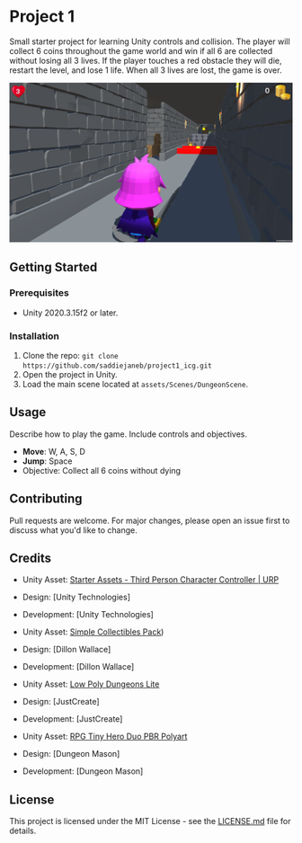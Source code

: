 # Project 1

Small starter project for learning Unity controls and collision.  The player will collect 6 coins throughout the game world and win if all 6 are collected without losing all 3 lives.  If the player touches a red obstacle they will die, restart the level, and lose 1 life.  When all 3 lives are lost, the game is over. 

![Screenshot](images/screeenshot.png)

## Getting Started

### Prerequisites

- Unity 2020.3.15f2 or later.


### Installation

1. Clone the repo: `git clone https://github.com/saddiejaneb/project1_icg.git`
2. Open the project in Unity.
3. Load the main scene located at `assets/Scenes/DungeonScene`. 

## Usage

Describe how to play the game. Include controls and objectives.

- **Move**: W, A, S, D
- **Jump**: Space
- Objective: Collect all 6 coins without dying

## Contributing

Pull requests are welcome. For major changes, please open an issue first to discuss what you'd like to change.

## Credits

- Unity Asset: [Starter Assets - Third Person Character Controller | URP]([(https://assetstore.unity.com/packages/essentials/starter-assets-third-person-character-controller-urp-196526)])
- Design: [Unity Technologies]
- Development: [Unity Technologies]

- Unity Asset: [Simple Collectibles Pack](https://assetstore.unity.com/packages/3d/props/simple-collectibles-pack-123092))
- Design: [Dillon Wallace]
- Development: [Dillon Wallace]


- Unity Asset: [Low Poly Dungeons Lite](https://assetstore.unity.com/packages/3d/environments/dungeons/low-poly-dungeons-lite-177937)
- Design: [JustCreate]
- Development: [JustCreate]

- Unity Asset: [RPG Tiny Hero Duo PBR Polyart](https://assetstore.unity.com/packages/3d/characters/humanoids/rpg-tiny-hero-duo-pbr-polyart-225148#publisher)
- Design: [Dungeon Mason]
- Development: [Dungeon Mason]

  
## License

This project is licensed under the MIT License - see the [LICENSE.md](LICENSE.md) file for details.
